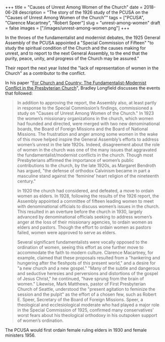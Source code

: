 +++
title = "Causes of Unrest Among Women of the Church"
date = 2018-06-28
description = "The story of the 1926 study of the PCUSA on the \"Causes of Unrest Among Women of the Church\""
tags = ["PCUSA", "Clarence Macartney", "Robert Speer"]
slug = "unrest-among-women"
draft = false
images = ["/images/unrest-among-women.png"]
+++


In the throes of the fundamentalist and modernist debates, the 1925 General Assembly of the PCUSA appointed a "Special Commission of Fifteen" "to study the spiritual condition of the Church and the causes making for unrest, and to report to the next General Assembly, to the end that the purity, peace, unity, and progress of the Church may be assured."

Their report the next year listed the "lack of representation of women in the Church" as a contributor to the conflict.

In his paper "[For Church and Country: The Fundamentalist-Modernist Conflict in the Presbyterian Church](https://www.jstor.org/stable/23335297)", Bradley Longfield discusses the events that followed:

> In addition to approving the report, the Assembly also, at least partly in response to the Special Commission’s findings, commissioned a study on "Causes of Unrest Among Women of the Church." In 1923 the women’s missionary organizations in the church, which women had founded and directed, were merged with two new denominational boards, the Board of Foreign Missions and the Board of National Missions. The frustration and anger among some women in the wake of this move helped inspire the General Assembly’s efforts to address women’s unrest in the late 1920s. Indeed, disagreement about the role of women in the church was one of the many issues that aggravated the fundamentalist/modernist conflicts in the church. Though most Presbyterians affirmed the importance of women’s public contributions to the church, by the late 1920s, as Margaret Bendroth has argued, "the defense of orthodox Calvinism became in part a masculine stand against the ‘feminine’ heart religion of the nineteenth century."
>
> In 1920 the church had considered, and defeated, a move to ordain women as elders. In 1928, following the results of the 1926 report, the Assembly appointed a committee of fifteen leading women to meet with denominational officials to discuss women’s issues in the church. This resulted in an overture before the church in 1930, largely advanced by denominational officials seeking to address women’s anger at the loss of their missionary agencies, to ordain women as elders and pastors. Though the effort to ordain women as pastors failed, women were approved to serve as elders.
>
> Several significant fundamentalists were vocally opposed to the ordination of women, seeing this effort as one further move to accommodate the faith to modern culture. Clarence Macartney, for example, claimed that these proposals resulted from a "hankering and hungering after the fleshpots of this present world," and a desire for "a new church and a new gospel." "Many of the subtle and dangerous and seductive heresies and perversions and distortions of the gospel of Jesus Christ," he continued, "have sprung from the brain of women." Likewise, Mark Matthews, pastor of First Presbyterian Church of Seattle, understood the "present agitation to feminize the session and the pulpit" as the effort of a chosen few, such as Robert E. Speer, Secretary of the Board of Foreign Missions. Speer, a theological and ecclesiological moderate who had played a major role in the Special Commission of 1925, confirmed many conservatives’ worst fears about his theological orthodoxy in his outspoken support of women’s ordination.

The PCUSA would first ordain female ruling elders in 1930 and female ministers 1956.
